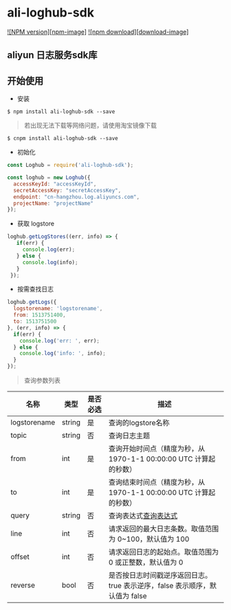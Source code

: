 # ali-loghub-sdk

[![NPM version][npm-image]][npm-url]
[![npm download][download-image]][download-url]

[npm-url]: https://www.npmjs.com/package/ali-loghub-sdk
[download-url]: https://npmjs.org/package/ali-loghub-sdk

## aliyun 日志服务sdk库

## 开始使用

* 安装
```shell
$ npm install ali-loghub-sdk --save
```

> 若出现无法下载等网络问题，请使用淘宝镜像下载
```shell
$ cnpm install ali-loghub-sdk --save
```

* 初始化

```javascript
const Loghub = require('ali-loghub-sdk');

const loghub = new Loghub({
  accessKeyId: "accessKeyId",
  secretAccessKey: "secretAccessKey",
  endpoint: "cn-hangzhou.log.aliyuncs.com",
  projectName: "projectName"
});
```

* 获取 logstore

```javascript
loghub.getLogStores((err, info) => {
   if(err) {
     console.log(err);
   } else {
     console.log(info);
   }
 });
```

* 按需查找日志

```javascript
loghub.getLogs({
  logstorename: 'logstorename',
  from: 1513751400,
  to: 1513751500
}, (err, info) => {
  if(err) {
    console.log('err: ', err);
  } else {
    console.log('info: ', info);
  }
});
```

> 查询参数列表

| 名称            | 类型     | 是否必选 | 描述                                       |
| ------------- | ------ | ---- | ---------------------------------------- |
| logstorename | string | 是    | 查询的logstore名称                            |
| topic        | string | 否    | 查询日志主题                                   |
| from         | int    | 是    | 查询开始时间点（精度为秒，从 1970-1-1 00:00:00 UTC 计算起的秒数） |
| to           | int    | 是    | 查询结束时间点（精度为秒，从 1970-1-1 00:00:00 UTC 计算起的秒数） |
| query        | string | 否    | 查询表达式[查询表达式](https://help.aliyun.com/document_detail/29060.html?spm=5176.doc29029.2.3.1I4eIH)                   |
| line         | int    | 否    | 请求返回的最大日志条数。取值范围为 0~100，默认值为 100         |
| offset       | int    | 否    | 请求返回日志的起始点。取值范围为 0 或正整数，默认值为 0           |
| reverse      | bool   | 否    | 是否按日志时间戳逆序返回日志。true 表示逆序，false 表示顺序，默认值为 false |